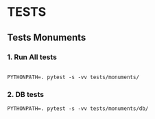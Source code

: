 
# TESTS


## Tests Monuments


### 1. Run All tests
```

PYTHONPATH=. pytest -s -vv tests/monuments/
```

### 2. DB tests
```
PYTHONPATH=. pytest -s -vv tests/monuments/db/
```
